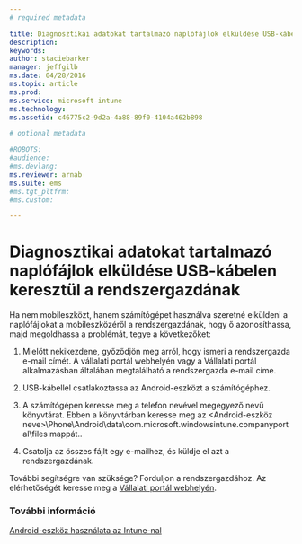 ```yaml
---
# required metadata

title: Diagnosztikai adatokat tartalmazó naplófájlok elküldése USB-kábelen keresztül a rendszergazdának | Microsoft Intune
description:
keywords:
author: staciebarker
manager: jeffgilb
ms.date: 04/28/2016
ms.topic: article
ms.prod:
ms.service: microsoft-intune
ms.technology:
ms.assetid: c46775c2-9d2a-4a88-89f0-4104a462b898

# optional metadata

#ROBOTS:
#audience:
#ms.devlang:
ms.reviewer: arnab
ms.suite: ems
#ms.tgt_pltfrm:
#ms.custom:

---
```



# Diagnosztikai adatokat tartalmazó naplófájlok elküldése USB-kábelen keresztül a rendszergazdának

Ha nem mobileszközt, hanem számítógépet használva szeretné elküldeni a naplófájlokat a mobileszközéről a rendszergazdának, hogy ő azonosíthassa, majd megoldhassa a problémát, tegye a következőket:

1.  Mielőtt nekikezdene, győződjön meg arról, hogy ismeri a rendszergazda e-mail címét. A vállalati portál webhelyén vagy a Vállalati portál alkalmazásban általában megtalálható a rendszergazda e-mail címe.

2.  USB-kábellel csatlakoztassa az Android-eszközt a számítógéphez.

3.  A számítógépen keresse meg a telefon nevével megegyező nevű könyvtárat. Ebben a könyvtárban keresse meg az &lt;Android-eszköz neve&gt;\Phone\Android\data\com.microsoft.windowsintune.companyportal\files mappát.\.

4.  Csatolja az összes fájlt egy e-mailhez, és küldje el azt a rendszergazdának.

További segítségre van szüksége? Forduljon a rendszergazdához. Az elérhetőségét keresse meg a [Vállalati portál webhelyén](http://portal.manage.microsoft.com).

### További információ
[Android-eszköz használata az Intune-nal](using-your-android-device-with-intune.md)

<!--HONumber=Jun16_HO2-->


